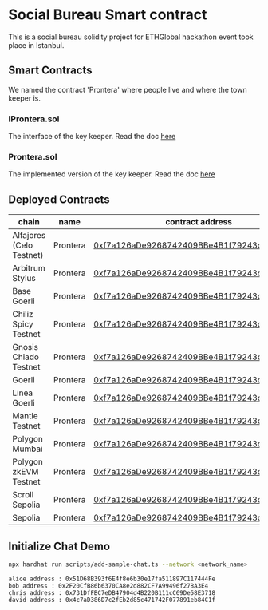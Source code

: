 # Social Bureau Smart contract

This is a social bureau solidity project for ETHGlobal hackathon event took place in Istanbul.

## Smart Contracts

We named the contract 'Prontera' where people live and where the town keeper is.

### IProntera.sol

The interface of the key keeper. Read the doc [here](./docs/interfaces/IProntera.md)

### Prontera.sol

The implemented version of the key keeper. Read the doc [here](./docs/core/Prontera.md)

## Deployed Contracts

| chain                    | name     | contract address                                                                                                                                            |
|--------------------------|----------|-------------------------------------------------------------------------------------------------------------------------------------------------------------|
| Alfajores (Celo Testnet) | Prontera | [0xf7a126aDe9268742409BBe4B1f79243c6430605A](https://alfajores.celoscan.io/address/0xf7a126aDe9268742409BBe4B1f79243c6430605A#code)                         |
| Arbitrum Stylus          | Prontera | [0xf7a126aDe9268742409BBe4B1f79243c6430605A](https://stylus-testnet-explorer.arbitrum.io/address/0xf7a126aDe9268742409BBe4B1f79243c6430605A#code)           |
| Base Goerli              | Prontera | [0xf7a126aDe9268742409BBe4B1f79243c6430605A](https://goerli.basescan.org/address/0xf7a126aDe9268742409BBe4B1f79243c6430605A#code)                           |
| Chiliz Spicy Testnet     | Prontera | [0xf7a126aDe9268742409BBe4B1f79243c6430605A](https://spicy-explorer.chiliz.com/address/0xf7a126aDe9268742409BBe4B1f79243c6430605A#code)                     |
| Gnosis Chiado Testnet    | Prontera | [0xf7a126aDe9268742409BBe4B1f79243c6430605A](https://gnosis-chiado.blockscout.com/address/0xf7a126aDe9268742409BBe4B1f79243c6430605A?tab=contract)          |
| Goerli                   | Prontera | [0xf7a126aDe9268742409BBe4B1f79243c6430605A](https://goerli.etherscan.io/address/0xf7a126aDe9268742409BBe4B1f79243c6430605A#code)                           |
| Linea Goerli             | Prontera | [0xf7a126aDe9268742409BBe4B1f79243c6430605A](https://goerli.lineascan.build/address/0xf7a126aDe9268742409BBe4B1f79243c6430605A#code)                        |
| Mantle Testnet           | Prontera | [0xf7a126aDe9268742409BBe4B1f79243c6430605A](https://explorer.testnet.mantle.xyz/address/0xf7a126aDe9268742409BBe4B1f79243c6430605A/contracts#address-tabs) |
| Polygon Mumbai           | Prontera | [0xf7a126aDe9268742409BBe4B1f79243c6430605A](https://mumbai.polygonscan.com/address/0xf7a126aDe9268742409BBe4B1f79243c6430605A#code)                        |
| Polygon zkEVM Testnet    | Prontera | [0xf7a126aDe9268742409BBe4B1f79243c6430605A](https://testnet-zkevm.polygonscan.com/address/0xf7a126aDe9268742409BBe4B1f79243c6430605A#code)                 |
| Scroll Sepolia           | Prontera | [0xf7a126aDe9268742409BBe4B1f79243c6430605A](https://sepolia.scrollscan.dev/address/0xf7a126aDe9268742409BBe4B1f79243c6430605A#code)                        |
| Sepolia                  | Prontera | [0xf7a126aDe9268742409BBe4B1f79243c6430605A](https://sepolia.etherscan.io/address/0xf7a126aDe9268742409BBe4B1f79243c6430605A#code)                          |

## Initialize Chat Demo

```bash
npx hardhat run scripts/add-sample-chat.ts --network <network_name>
```

```text
alice address : 0x51D68B393f6E4f8e6b30e17fa511897C117444Fe
bob address : 0x2F20CfB86b6370CA8e2d882CF7A99496f278A3E4
chris address : 0x731DfFBC7eDB47904d4B220B111cC69De58E3718
david address : 0x4c7aD386D7c2fEb2d85c471742F077891eb84C1f
```
